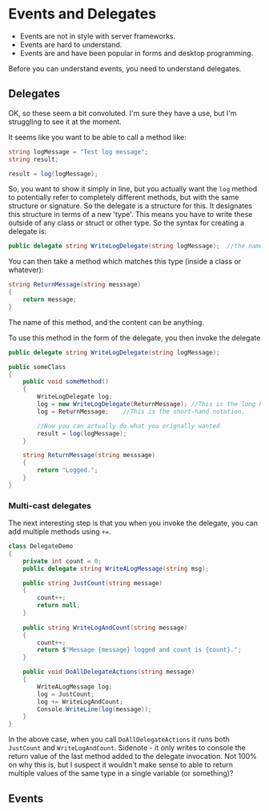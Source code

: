 # Events and Delegates

* Events are not in style with server frameworks.
* Events are hard to understand.
* Events are and have been popular in forms and desktop programming.

Before you can understand events, you need to understand delegates.

## Delegates

OK, so these seem a bit convoluted.  I'm sure they have a use, but I'm struggling to see it at the moment.

It seems like you want to be able to call a method like:

```cs
string logMessage = "Test log message";
string result;

result = log(logMessage);
```

So, you want to show it simply in line, but you actually want the `log` method to potentially refer to completely different methods, but with the same structure or signature.  So the delegate is a structure for this.  It designates this structure in terms of a new 'type'.  This means you have to write these outside of any class or struct or other type.  So the syntax for creating a delegate is:

```cs
public delegate string WriteLogDelegate(string logMessage);  //the name of the parameter is irrelevant here, the important part is that there is a single parameter of type string and a return type of string.
```

You can then take a method which matches this type (inside a class or whatever):

```cs
string ReturnMessage(string messsage)
{
    return message;
}
```

The name of this method, and the content can be anything.

To use this method in the form of the delegate, you then invoke the delegate

```cs
public delegate string WriteLogDelegate(string logMessage);

public someClass
{
    public void someMethod()
    {
        WriteLogDelegate log;
        log = new WriteLogDelegate(ReturnMessage); //This is the long hand notation.
        log = ReturnMessage;    //This is the short-hand notation.

        //Now you can actually do what you orignally wanted
        result = log(logMessage);
    }

    string ReturnMessage(string messsage)
    {
        return "Logged.";
    }
}
```

### Multi-cast delegates

The next interesting step is that you when you invoke the delegate, you can add multiple methods using `+=`.  

```cs
class DelegateDemo
{
    private int count = 0;
    public delegate string WriteALogMessage(string msg);

    public string JustCount(string message)
    {
        count++;
        return null;
    }
    
    public string WriteLogAndCount(string message)
    {
        count++;
        return $"Message {message} logged and count is {count}.";
    }

    public void DoAllDelegateActions(string message)
    {
        WriteALogMessage log;
        log = JustCount;
        log += WriteLogAndCount;
        Console.WriteLine(log(message));
    }
}
```

In the above case, when you call `DoAllDelegateActions` it runs both `JustCount` and `WriteLogAndCount`.  Sidenote - it only writes to console the return value of the last method added to the delegate invocation.  Not 100% on why this is, but I suspect it wouldn't make sense to able to return multiple values of the same type in a single variable (or something)?


## Events

